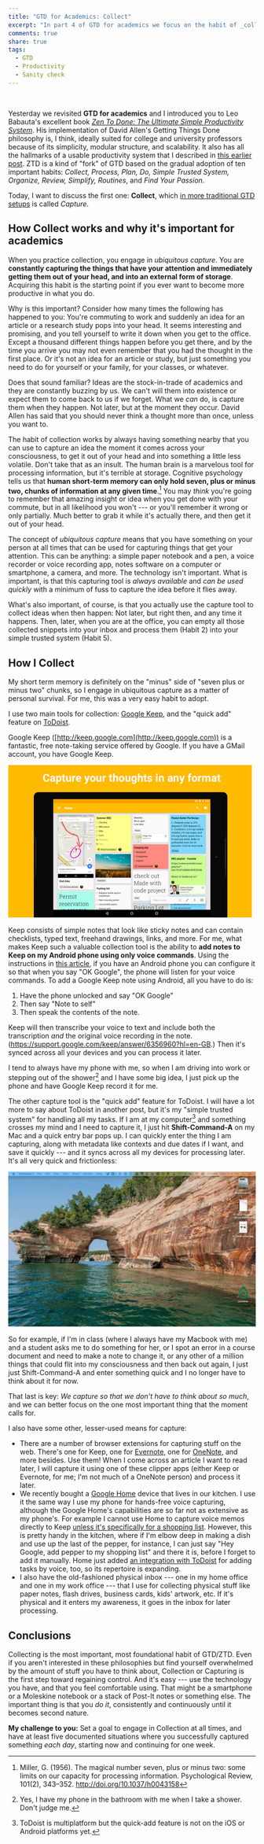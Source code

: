```yaml
---
title: "GTD for Academics: Collect"
excerpt: "In part 4 of GTD for academics we focus on the habit of _collection_ and _capture_ --- using simple tools to capture thoughts and ideas that we want to keep, before they get away."
comments: true
share: true
tags:
  - GTD
  - Productivity
  - Sanity check 
---
```


<img src="{{ site.url }}{{ site.baseurl }}/assets/images/net.jpg" alt="" class="full">

Yesterday we revisited **GTD for academics** and I introduced you to Leo Babauta's excellent book [_Zen To Done: The Ultimate Simple Productivity System_](http://a.co/3rFmHa7). His implementation of David Allen's Getting Things Done philosophy is, I think, ideally suited for college and university professors because of its simplicity, modular structure, and scalability. It also has all the hallmarks of a usable productivity system that I described in [this earlier post](http://rtalbert.org/blog/2016/gtd-for-academics-engaging-system). ZTD is a kind of "fork" of GTD based on the gradual adoption of ten important habits: _Collect, Process, Plan, Do, Simple Trusted System, Organize, Review, Simplify, Routines_, and _Find Your Passion_.

Today, I want to discuss the first one: **Collect**, which [in more traditional GTD setups](http://gettingthingsdone.com/fivesteps/) is called _Capture_.

## How Collect works and why it's important for academics

When you practice collection, you engage in _ubiquitous capture_. You are **constantly capturing the things that have your attention and immediately getting them out of your head, and into an external form of storage**. Acquiring this habit is the starting point if you ever want to become more productive in what you do.

Why is this important? Consider how many times the following has happened to you: You're commuting to work and suddenly an idea for an article or a research study pops into your head. It seems interesting and promising, and you tell yourself to write it down when you get to the office. Except a thousand different things happen before you get there, and by the time you arrive you may not even remember that you had the thought in the first place. Or it's not an idea for an article or study, but just something you need to do for yourself or your family, for your classes, or whatever.

Does that sound familiar? Ideas are the stock-in-trade of academics and they are constantly buzzing by us. We can't will them into existence or expect them to come back to us if we forget. What we _can_ do, is capture them when they happen. Not later, but at the moment they occur. David Allen has said that you should never think a thought more than once, unless you want to.

The habit of collection works by always having something nearby that you can use to capture an idea the moment it comes across your consciousness, to get it out of your head and into something a little less volatile. Don't take that as an insult. The human brain is a marvelous tool for processing information, but it's terrible at storage. Cognitive psychology tells us that **human short-term memory can only hold seven, plus or minus two, chunks of information at any given time**.[^1] You may _think_ you're going to remember that amazing insight or idea when you get done with your commute, but in all likelihood you won't --- or you'll remember it wrong or only partially. Much better to grab it while it's actually there, and then get it out of your head.

The concept of _ubiquitous capture_ means that you have something on your person at all times that can be used for capturing things that get your attention. This can be anything: a simple paper notebook and a pen, a voice recorder or voice recording app, notes software on a computer or smartphone, a camera, and more. The technology isn't important. What is important, is that this capturing tool is _always available_ and _can be used quickly_ with a minimum of fuss to capture the idea before it flies away.

What's also important, of course, is that you actually use the capture tool to collect ideas when then happen: Not later, but right then, and any time it happens. Then, later, when you are at the office, you can empty all those collected snippets into your inbox and process them (Habit 2) into your simple trusted system (Habit 5).

[^1]: Miller, G. (1956). The magical number seven, plus or minus two: some limits on our capacity for processing information. Psychological Review, 101(2), 343–352. http://doi.org/10.1037/h0043158

## How I Collect

My short term memory is definitely on the "minus" side of "seven plus or minus two" chunks, so I engage in ubiquitous capture as a matter of personal survival. For me, this was a very easy habit to adopt.

I use two main tools for collection: [Google Keep](keep.google.com), and the "quick add" feature on [ToDoist](http://todoist.com).

Google Keep ([http://keep.google.com](http://keep.google.com)) is a fantastic, free note-taking service offered by Google. If you have a GMail account, you have Google Keep.

![](/assets/images/keep.png)

Keep consists of simple notes that look like sticky notes and can contain checklists, typed text, freehand drawings, links, and more. For me, what makes Keep such a valuable collection tool is the ability to **add notes to Keep on my Android phone using only voice commands**. Using the instructions in [this article](https://goo.gl/XOuo4a), if you have an Android phone you can configure it so that when you say "OK Google", the phone will listen for your voice commands. To add a Google Keep note using Android, all you have to do is:

1. Have the phone unlocked and say "OK Google"
2. Then say "Note to self"
3. Then speak the contents of the note.

Keep will then transcribe your voice to text and include both the transcription _and_ the original voice recording in the note.  (https://support.google.com/keep/answer/6356960?hl=en-GB.) Then it's synced across all your devices and you can process it later.

I tend to always have my phone with me, so when I am driving into work or stepping out of the shower[^2] and I have some big idea, I just pick up the phone and have Google Keep record it for me.

The other capture tool is the "quick add" feature for ToDoist. I will have a lot more to say about ToDoist in another post, but it's my "simple trusted system" for handling all my tasks. If I am at my computer[^3] and something crosses my mind and I need to capture it, I just hit **Shift-Command-A** on my Mac and a quick entry bar pops up. I can quickly enter the thing I am capturing, along with metadata like contexts and due dates if I want, and save it quickly --- and it syncs across all my devices for processing later. It's all very quick and frictionless:

![Using ToDoist quick add](/assets/images/quickadd.gif)

So for example, if I'm in class (where I always have my Macbook with me) and a student asks me to do something for her, or I spot an error in a course document and need to make a note to change it, or any other of a million things that could flit into my consciousness and then back out again, I just just Shift-Command-A and enter something quick and I no longer have to think about it for now.

That last is key: _We capture so that we don't have to think about so much_, and we can better focus on the one most important thing that the moment calls for.

I also have some other, lesser-used means for capture:

+ There are a number of browser extensions for capturing stuff on the web. There's one for Keep, one for [Evernote](http://www.evernote.com), one for [OneNote](https://www.onenote.com/), and more besides. Use them! When I come across an article I want to read later, I will capture it using one of these clipper apps (either Keep or Evernote, for me; I'm not much of a OneNote person) and process it later.
+ We recently bought a [Google Home](https://madeby.google.com/home/) device that lives in our kitchen. I use it the same way I use my phone for hands-free voice capturing, although the Google Home's capabilities are so far not as extensive as my phone's. For example I cannot use Home to capture voice memos directly to Keep [unless it's specifically for a shopping list](https://support.google.com/googlehome/answer/7029190?hl=en). However, this is pretty handy in the kitchen, where if I'm elbow deep in making a dish and use up the last of the pepper, for instance, I can just say "Hey Google, add pepper to my shopping list" and there it is, before I forget to add it manually. Home just added [an integration with ToDoist](https://support.todoist.com/hc/en-us/articles/115000056165-How-can-I-use-Todoist-with-Google-Assistant-) for adding tasks by voice, too, so its repertoire is expanding.
+ I also have the old-fashioned physical inbox --- one in my home office and one in my work office --- that I use for collecting physical stuff like paper notes, flash drives, business cards, kids' artwork, etc. If it's physical and it enters my awareness, it goes in the inbox for later processing.

[^2]: Yes, I have my phone in the bathroom with me when I take a shower. Don't judge me.

[^3]: ToDoist is multiplatform but the quick-add feature is not on the iOS or Android platforms yet.

## Conclusions

Collecting is the most important, most foundational habit of GTD/ZTD. Even if you aren't interested in these philosophies but find yourself overwhelmed by the amount of stuff you have to think about, Collection or Capturing is the first step toward regaining control. And it's easy --- use the technology you have, and that you feel comfortable using. That might be a smartphone or a Moleskine notebook or a stack of Post-It notes or something else. The important thing is that you _do it_, consistently and continuously until it becomes second nature.

**My challenge to you:** Set a goal to engage in Collection at all times, and have at least five documented situations where you successfully captured something _each day_, starting now and continuing for one week.
